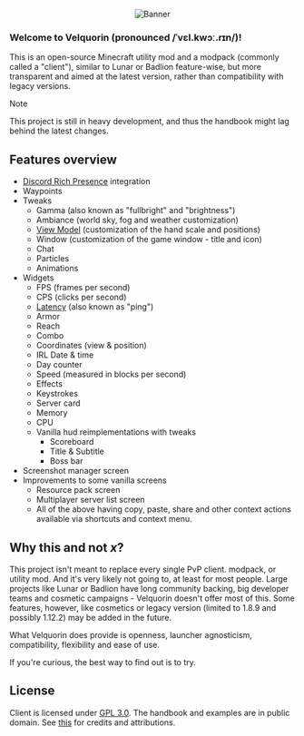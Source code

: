 <p align="center">
    <img align="center" alt="Banner" src="/branding/banner.png">
</p>

### Welcome to Velquorin (**pronounced /ˈvɛl.kwɔː.rɪn/**)!
This is an open-source Minecraft utility mod and a modpack (commonly called a "client"), similar to Lunar or Badlion feature-wise, but more transparent and aimed at the latest version, rather than compatibility with legacy versions.

> [!NOTE]
> This project is still in heavy development, and thus the handbook might lag behind the latest changes.

## Features overview
- [Discord Rich Presence](/reference/glossary#discord-rich-presence) integration
- Waypoints
- Tweaks
  - Gamma (also known as "fullbright" and "brightness")
  - Ambiance (world sky, fog and weather customization)
  - [View Model](/reference/glossary#view-model) (customization of the hand scale and positions)
  - Window (customization of the game window - title and icon)
  - Chat
  - Particles
  - Animations
- Widgets
  - FPS (frames per second)
  - CPS (clicks per second)
  - [Latency](/reference/glossary#latency) (also known as "ping")
  - Armor
  - Reach
  - Combo
  - Coordinates (view & position)
  - IRL Date & time
  - Day counter
  - Speed (measured in blocks per second)
  - Effects
  - Keystrokes
  - Server card
  - Memory
  - CPU
  - Vanilla hud reimplementations with tweaks
    - Scoreboard
    - Title & Subtitle
    - Boss bar
- Screenshot manager screen
- Improvements to some vanilla screens
  - Resource pack screen
  - Multiplayer server list screen
  - All of the above having copy, paste, share and other context actions available via shortcuts and context menu.

## Why this and not *x*?
This project isn't meant to replace every single PvP client. modpack, or utility mod. And it's very likely not going to, at least for most people.
Large projects like Lunar or Badlion have long community backing, big developer teams and cosmetic campaigns - Velquorin doesn't offer most of this.
Some features, however, like cosmetics or legacy version (limited to 1.8.9 and possibly 1.12.2) may be added in the future.

What Velquorin does provide is openness, launcher agnosticism, compatibility, flexibility and ease of use.

If you're curious, the best way to find out is to try.

## License
Client is licensed under [GPL 3.0](http://choosealicense.com/licenses/gpl-3.0/). The handbook and examples are in public domain.
See [this](https://github.com/velquorin/client/tree/main#credits) for credits and attributions.
